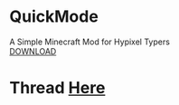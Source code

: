 # QuickMode
A Simple Minecraft Mod for Hypixel Typers  
[DOWNLOAD](http://j.gs/20343617/quickmode-1-0-189-jar)
# Thread [Here](https://hypixel.net/threads/1945529/)

